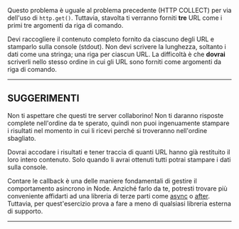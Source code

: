 Questo problema è uguale al problema precedente (HTTP COLLECT) per via dell'uso di `http.get()`. Tuttavia, stavolta ti verranno forniti **tre** URL come i primi tre argomenti da riga di comando.

Devi raccogliere il contenuto completo fornito da ciascuno degli URL e stamparlo sulla console (stdout). Non devi scrivere la lunghezza, soltanto i dati come una stringa; una riga per ciascun URL. La difficoltà è che **dovrai** scriverli nello stesso ordine in cui gli URL sono forniti come argomenti da riga di comando.

----------------------------------------------------------------------
## SUGGERIMENTI

Non ti aspettare che questi tre server collaborino! Non ti daranno risposte complete nell'ordine da te sperato, quindi non puoi ingenuamente stampare i risultati nel momento in cui li ricevi perché si troveranno nell'ordine sbagliato.

Dovrai accodare i risultati e tener traccia di quanti URL hanno già restituito il loro intero contenuto. Solo quando li avrai ottenuti tutti potrai stampare i dati sulla console.

Contare le callback è una delle maniere fondamentali di gestire il comportamento asincrono in Node. Anziché farlo da te, potresti trovare più conveniente affidarti ad una libreria di terze parti come [async](http://npm.im/async) o [after](http://npm.im/after). Tuttavia, per quest'esercizio prova a fare a meno di qualsiasi libreria esterna di supporto.

----------------------------------------------------------------------
